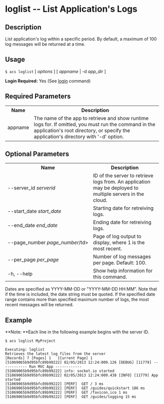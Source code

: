 
# loglist -- List Application's Logs

## Description

List application's log within a specific period. By default, a maximum of 100
log messages will be returned at a time.

## Usage

`$ acs loglist` [ _options_ ] [ _appname_ | -d _app_dir_ ]

**Login Required:** Yes (See [login](#!/guide/node_cli_login) command)

## Required Parameters

<table class="doc-table">
    <tbody> 
        <tr>
            <th>Name</th>
            <th>Description</th>
        </tr>
        <tr>
            <td>appname</td>
            <td>The name of the app to retrieve and show runtime logs for. If omitted, you must run the command in the application's root directory,
                 or specify the application's directory with '-d' option.</td>
        </tr>
    </tbody>
</table>
        
## Optional Parameters
            
<table class="doc-table">
    <tbody>
        <tr>
            <th>Name</th>
            <th>Description</th>
        </tr>
        <tr>
            <td nowrap>--server_id <i>serverid</i></td>
            <td>ID of the server to retrieve logs from. An application may be deployed to multiple servers in the cloud.</td>
        </tr>
        <tr>
            <td nowrap>--start_date <i>start_date</i></td>
            <td>Starting date for retreiving logs.</td>
        </tr>
        <tr>
            <td>--end_date <i>end_date</i></td>
            <td>Ending date for retreiving logs.</td>
        </tr>
        <tr>
            <td nowrap>--page_number <i>page_number</i>/td>
            <td>Page of log output to display, where 1 is the most recent.</td>
        </tr>
        <tr>
            <td>--per_page <i>per_page</i></td>
            <td>Number of log messages per page. Default: 100.</td>
        </tr>
        <tr>
            <td>-h, --help</td>
            <td>Show help information for this command.</td>
        </tr>
    </tbody>
</table>

Dates are specified as YYYY-MM-DD or "YYYY-MM-DD HH:MM". Note that if the time
is included, the date string must be quoted. If the specified date range
contains more than specified maximum number of logs, the most recent messages
will be returned.

## Example

**Note: **Each line in the following example begins with the server ID.
    
    
    $ acs loglist MyProject
    
    Executing: loglist
    Retrieves the latest log files from the server
    [Records] 7	[Pages] 1	[Current Page] 1
    [51069065b9d95bfc89b99222] 02/05/2013 12:24:009.126 [DEBUG] [11779] ------------ Run MVC App ------------
    [51069065b9d95bfc89b99222] info: socket.io started
    [51069065b9d95bfc89b99222] 02/05/2013 12:24:009.438 [INFO] [11779] App started
    [51069065b9d95bfc89b99222] [PERF]  GET / 3 ms
    [51069065b9d95bfc89b99222] [PERF]  GET /guides/quickstart 186 ms
    [51069065b9d95bfc89b99222] [PERF]  GET /favicon.ico 1 ms
    [51069065b9d95bfc89b99222] [PERF]  GET /guides/logging 15 ms
    
